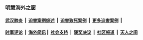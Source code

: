 
### 明慧海外之窗

####  [武汉肺炎](indexes/365.md?t=04291401) &nbsp;|&nbsp;  [迫害案例综述](indexes/328.md?t=04291401) &nbsp;|&nbsp; [迫害致死案例](indexes/277.md?t=04291401)  &nbsp;|&nbsp; [更多迫害案例](indexes/81.md?t=04291401)  &nbsp;|&nbsp; 
####  [时事评论](indexes/19.md?t=04291401) &nbsp;|&nbsp; [海外简讯](indexes/245.md?t=04291401)&nbsp;|&nbsp;  [社会支持](indexes/140.md?t=04291401) &nbsp;|&nbsp; [褒奖决议](indexes/282.md?t=04291401) &nbsp;|&nbsp; [社区报道](indexes/91.md?t=04291401)  &nbsp;|&nbsp; [天人之间](indexes/78.md?t=04291401) 

